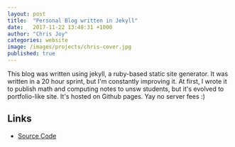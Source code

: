 ```yaml
---
layout: post
title:  "Personal Blog written in Jekyll"
date:   2017-11-22 13:48:31 +1000
author: "Chris Joy"
categories: website
image: /images/projects/chris-cover.jpg
published: true
---
```


This blog was written using jekyll, a ruby-based static site generator. It was written in a 20 hour sprint, but I'm constantly improving it. At first, I wrote it to publish math and computing notes to unsw students, but it's evolved to portfolio-like site. It's hosted on Github pages. Yay no server fees :)

## Links
- [Source Code](https://github.com/mrchrisjoy/mrchrisjoy.github.io)